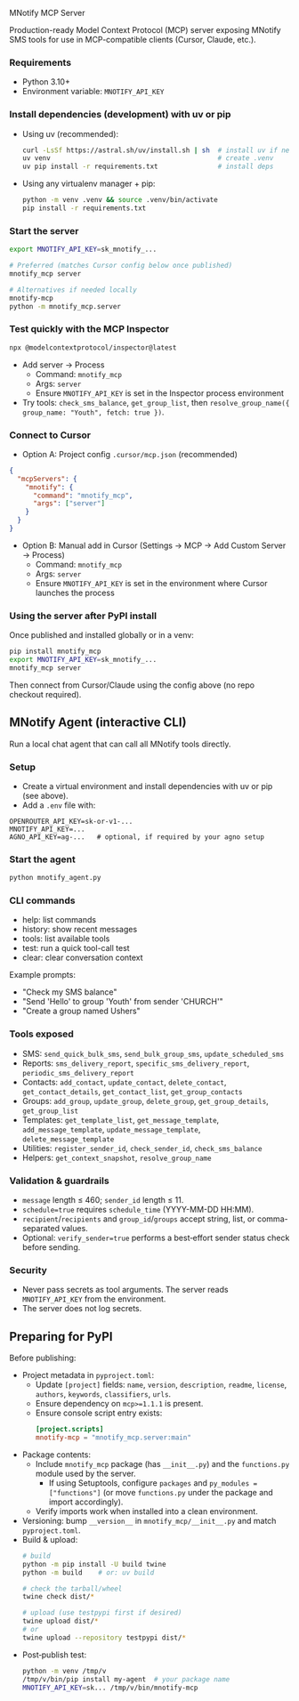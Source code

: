 MNotify MCP Server

Production-ready Model Context Protocol (MCP) server exposing MNotify SMS tools for use in MCP-compatible clients (Cursor, Claude, etc.).

### Requirements
- Python 3.10+
- Environment variable: `MNOTIFY_API_KEY`

### Install dependencies (development) with uv or pip
- Using uv (recommended):
  ```bash
  curl -LsSf https://astral.sh/uv/install.sh | sh  # install uv if needed
  uv venv                                          # create .venv
  uv pip install -r requirements.txt               # install deps
  ```
- Using any virtualenv manager + pip:
  ```bash
  python -m venv .venv && source .venv/bin/activate
  pip install -r requirements.txt
  ```

### Start the server
```bash
export MNOTIFY_API_KEY=sk_mnotify_...

# Preferred (matches Cursor config below once published)
mnotify_mcp server

# Alternatives if needed locally
mnotify-mcp
python -m mnotify_mcp.server
```

### Test quickly with the MCP Inspector
```bash
npx @modelcontextprotocol/inspector@latest
```
- Add server → Process
  - Command: `mnotify_mcp`
  - Args: `server`
  - Ensure `MNOTIFY_API_KEY` is set in the Inspector process environment
- Try tools: `check_sms_balance`, `get_group_list`, then `resolve_group_name({ group_name: "Youth", fetch: true })`.

### Connect to Cursor
- Option A: Project config `.cursor/mcp.json` (recommended)
```json
{
  "mcpServers": {
    "mnotify": {
      "command": "mnotify_mcp",
      "args": ["server"]
    }
  }
}
```
- Option B: Manual add in Cursor (Settings → MCP → Add Custom Server → Process)
  - Command: `mnotify_mcp`
  - Args: `server`
  - Ensure `MNOTIFY_API_KEY` is set in the environment where Cursor launches the process


### Using the server after PyPI install
Once published and installed globally or in a venv:
```bash
pip install mnotify_mcp
export MNOTIFY_API_KEY=sk_mnotify_...
mnotify_mcp server
```
Then connect from Cursor/Claude using the config above (no repo checkout required).

## MNotify Agent (interactive CLI)
Run a local chat agent that can call all MNotify tools directly.

### Setup
- Create a virtual environment and install dependencies with uv or pip (see above).
- Add a `.env` file with:
```env
OPENROUTER_API_KEY=sk-or-v1-...
MNOTIFY_API_KEY=...
AGNO_API_KEY=ag-...   # optional, if required by your agno setup
```

### Start the agent
```bash
python mnotify_agent.py
```

### CLI commands
- help: list commands
- history: show recent messages
- tools: list available tools
- test: run a quick tool-call test
- clear: clear conversation context

Example prompts:
- "Check my SMS balance"
- "Send 'Hello' to group 'Youth' from sender 'CHURCH'"
- "Create a group named Ushers"

### Tools exposed
- SMS: `send_quick_bulk_sms`, `send_bulk_group_sms`, `update_scheduled_sms`
- Reports: `sms_delivery_report`, `specific_sms_delivery_report`, `periodic_sms_delivery_report`
- Contacts: `add_contact`, `update_contact`, `delete_contact`, `get_contact_details`, `get_contact_list`, `get_group_contacts`
- Groups: `add_group`, `update_group`, `delete_group`, `get_group_details`, `get_group_list`
- Templates: `get_template_list`, `get_message_template`, `add_message_template`, `update_message_template`, `delete_message_template`
- Utilities: `register_sender_id`, `check_sender_id`, `check_sms_balance`
- Helpers: `get_context_snapshot`, `resolve_group_name`

### Validation & guardrails
- `message` length ≤ 460; `sender_id` length ≤ 11.
- `schedule=true` requires `schedule_time` (YYYY-MM-DD HH:MM).
- `recipient`/`recipients` and `group_id`/`groups` accept string, list, or comma-separated values.
- Optional: `verify_sender=true` performs a best‑effort sender status check before sending.

### Security
- Never pass secrets as tool arguments. The server reads `MNOTIFY_API_KEY` from the environment.
- The server does not log secrets.

## Preparing for PyPI
Before publishing:
- Project metadata in `pyproject.toml`:
  - Update `[project]` fields: `name`, `version`, `description`, `readme`, `license`, `authors`, `keywords`, `classifiers`, `urls`.
  - Ensure dependency on `mcp>=1.1.1` is present.
  - Ensure console script entry exists:
    ```toml
    [project.scripts]
    mnotify-mcp = "mnotify_mcp.server:main"
    ```
- Package contents:
  - Include `mnotify_mcp` package (has `__init__.py`) and the `functions.py` module used by the server.
    - If using Setuptools, configure `packages` and `py_modules = ["functions"]` (or move `functions.py` under the package and import accordingly).
  - Verify imports work when installed into a clean environment.
- Versioning: bump `__version__` in `mnotify_mcp/__init__.py` and match `pyproject.toml`.
- Build & upload:
  ```bash
  # build
  python -m pip install -U build twine
  python -m build    # or: uv build

  # check the tarball/wheel
  twine check dist/*

  # upload (use testpypi first if desired)
  twine upload dist/*
  # or
  twine upload --repository testpypi dist/*
  ```
- Post‑publish test:
  ```bash
  python -m venv /tmp/v
  /tmp/v/bin/pip install my-agent  # your package name
  MNOTIFY_API_KEY=sk... /tmp/v/bin/mnotify-mcp
  ```

